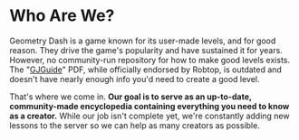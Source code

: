 # Who Are We?
Geometry Dash is a game known for its user-made levels, and for good reason. They drive the game's popularity and have sustained it for years. However, no community-run repository for how to make good levels exists. The "[GJGuide](http://www.boomlings.com/files/GJGuide.pdf)" PDF, while officially endorsed by Robtop, is outdated and doesn't have nearly enough info you'd need to create a good level.

That's where we come in. **Our goal is to serve as an up-to-date, community-made encyclopedia containing everything you need to know as a creator.** While our job isn't complete yet, we're constantly adding new lessons to the server so we can help as many creators as possible.
